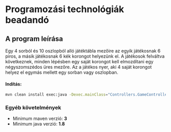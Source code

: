 # Programozási technológiák beadandó

## A program leírása

Egy 4 sorból és 10 oszlopból alló játéktábla mezőire az egyik játékosnak 6 piros, a másik játékosnak 6 kék korongot helyezünk el. A játékosok felváltva következnek, minden lépésben egy saját korongot kell elmozdítani egy négyszomszédos üres mezőre. Az a játékos nyer, aki 4 saját korongot helyez el egymás mellett egy sorban vagy oszlopban.

#### Indítás:
```sh
mvn clean install exec:java -Dexec.mainClass="Controllers.GameController"
```

### Egyéb követelmények

* Minimum maven verzió: __3__
* Minimum java verzió: __1.8__